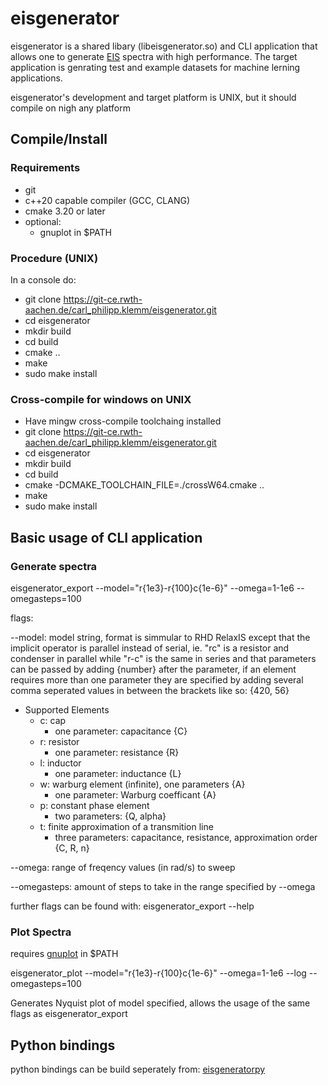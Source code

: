 # eisgenerator

eisgenerator is a shared libary (libeisgenerator.so) and CLI application that allows one to generate [EIS](https://de.wikipedia.org/wiki/Impedanzspektroskopie) spectra with high performance.
The target application is genrating test and example datasets for machine lerning applications.

eisgenerator's development and target platform is UNIX, but it should compile on nigh any platform

## Compile/Install

### Requirements

* git
* c++20 capable compiler (GCC, CLANG)
* cmake 3.20 or later
* optional:
	* gnuplot in $PATH

### Procedure (UNIX)

In a console do:

* git clone https://git-ce.rwth-aachen.de/carl_philipp.klemm/eisgenerator.git
* cd eisgenerator
* mkdir build
* cd build
* cmake ..
* make
* sudo make install

### Cross-compile for windows on UNIX

* Have mingw cross-compile toolchaing installed
* git clone https://git-ce.rwth-aachen.de/carl_philipp.klemm/eisgenerator.git
* cd eisgenerator
* mkdir build
* cd build
* cmake -DCMAKE_TOOLCHAIN_FILE=./crossW64.cmake ..
* make
* sudo make install

## Basic usage of CLI application

### Generate spectra

eisgenerator_export --model="r{1e3}-r{100}c{1e-6}" --omega=1-1e6 --omegasteps=100

flags:

--model: model string, format is simmular to RHD RelaxIS except that the implicit operator is parallel instead of serial, ie. "rc" is a resistor and condenser in parallel while "r-c" is the same in series and that parameters can be passed by adding {number} after the parameter, if an element requires more than one parameter they are specified by adding several comma seperated values in between the brackets like so: {420, 56}

* Supported Elements
	* c: cap
		* one parameter: capacitance {C}
	* r: resistor
		* one parameter: resistance {R}
	* l: inductor
		* one parameter: inductance {L}
	* w: warburg element (infinite), one parameters {A}
		* one parameter: Warburg coefficant {A}
	* p: constant phase element
		* two parameters: {Q, alpha}
	* t: finite approximation of a transmition line
		* three parameters: capacitance, resistance, approximation order {C, R, n}

--omega: range of freqency values (in rad/s) to sweep

--omegasteps: amount of steps to take in the range specified by --omega

further flags can be found with: eisgenerator_export --help

### Plot Spectra

requires [gnuplot](http://www.gnuplot.info/) in $PATH

eisgenerator_plot --model="r{1e3}-r{100}c{1e-6}" --omega=1-1e6 --log --omegasteps=100

Generates Nyquist plot of model specified, allows the usage of the same flags as eisgenerator_export

## Python bindings

python bindings can be build seperately from: [eisgeneratorpy](https://git-ce.rwth-aachen.de/carl_philipp.klemm/eisgeneraorpy)
